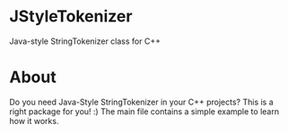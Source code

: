 JStyleTokenizer
===============

Java-style StringTokenizer class for C++


About
=====
Do you need Java-Style StringTokenizer in your C++ projects? This is a right package for you! :)
The main file contains a simple example to learn how it works.
